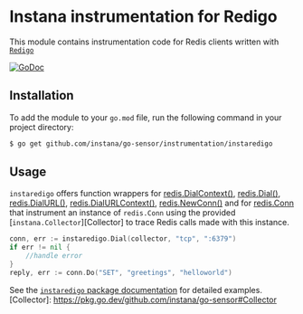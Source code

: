 Instana instrumentation for Redigo
=====================================

This module contains instrumentation code for Redis clients written with [`Redigo`](https://pkg.go.dev/github.com/gomodule/redigo)

[![GoDoc](https://pkg.go.dev/badge/github.com/instana/go-sensor/instrumentation/instaredigo)](https://pkg.go.dev/github.com/instana/go-sensor/instrumentation/instaredigo)

Installation
------------

To add the module to your `go.mod` file, run the following command in your project directory:

```bash
$ go get github.com/instana/go-sensor/instrumentation/instaredigo
```

Usage
-----
`instaredigo` offers function wrappers for [redis.DialContext()](https://pkg.go.dev/github.com/instana/go-sensor/instrumentation/instaredigo#DialContext), [redis.Dial()](https://pkg.go.dev/github.com/instana/go-sensor/instrumentation/instaredigo#Dial), [redis.DialURL()](https://pkg.go.dev/github.com/instana/go-sensor/instrumentation/instaredigo#DialURL), [redis.DialURLContext()](https://pkg.go.dev/github.com/instana/go-sensor/instrumentation/instaredigo#DialURLContext), [redis.NewConn()](https://pkg.go.dev/github.com/instana/go-sensor/instrumentation/instaredigo#NewConn) and for [redis.Conn](https://pkg.go.dev/github.com/instana/go-sensor/instrumentation/instaredigo#Conn)  that instrument an instance of `redis.Conn` using the provided [`instana.Collector`][Collector] to trace Redis calls made with this instance.

```go
conn, err := instaredigo.Dial(collector, "tcp", ":6379")
if err != nil {
    //handle error
}
reply, err := conn.Do("SET", "greetings", "helloworld")
```

See the [`instaredigo` package documentation](https://pkg.go.dev/github.com/instana/go-sensor/instrumentation/instaredigo) for detailed examples.
[Collector]: https://pkg.go.dev/github.com/instana/go-sensor#Collector
